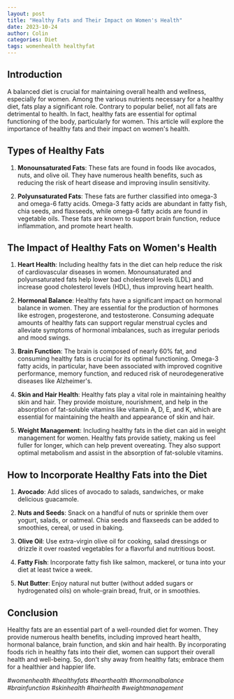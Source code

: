```yaml
---
layout: post
title: "Healthy Fats and Their Impact on Women's Health"
date: 2023-10-24
author: Colin
categories: Diet
tags: womenhealth healthyfat
---
```


## Introduction

A balanced diet is crucial for maintaining overall health and wellness, especially for women. Among the various nutrients necessary for a healthy diet, fats play a significant role. Contrary to popular belief, not all fats are detrimental to health. In fact, healthy fats are essential for optimal functioning of the body, particularly for women. This article will explore the importance of healthy fats and their impact on women's health.

## Types of Healthy Fats

1. **Monounsaturated Fats**: These fats are found in foods like avocados, nuts, and olive oil. They have numerous health benefits, such as reducing the risk of heart disease and improving insulin sensitivity.

2. **Polyunsaturated Fats**: These fats are further classified into omega-3 and omega-6 fatty acids. Omega-3 fatty acids are abundant in fatty fish, chia seeds, and flaxseeds, while omega-6 fatty acids are found in vegetable oils. These fats are known to support brain function, reduce inflammation, and promote heart health.

## The Impact of Healthy Fats on Women's Health

1. **Heart Health**: Including healthy fats in the diet can help reduce the risk of cardiovascular diseases in women. Monounsaturated and polyunsaturated fats help lower bad cholesterol levels (LDL) and increase good cholesterol levels (HDL), thus improving heart health.

2. **Hormonal Balance**: Healthy fats have a significant impact on hormonal balance in women. They are essential for the production of hormones like estrogen, progesterone, and testosterone. Consuming adequate amounts of healthy fats can support regular menstrual cycles and alleviate symptoms of hormonal imbalances, such as irregular periods and mood swings.

3. **Brain Function**: The brain is composed of nearly 60% fat, and consuming healthy fats is crucial for its optimal functioning. Omega-3 fatty acids, in particular, have been associated with improved cognitive performance, memory function, and reduced risk of neurodegenerative diseases like Alzheimer's.

4. **Skin and Hair Health**: Healthy fats play a vital role in maintaining healthy skin and hair. They provide moisture, nourishment, and help in the absorption of fat-soluble vitamins like vitamin A, D, E, and K, which are essential for maintaining the health and appearance of skin and hair.

5. **Weight Management**: Including healthy fats in the diet can aid in weight management for women. Healthy fats provide satiety, making us feel fuller for longer, which can help prevent overeating. They also support optimal metabolism and assist in the absorption of fat-soluble vitamins.

## How to Incorporate Healthy Fats into the Diet

1. **Avocado**: Add slices of avocado to salads, sandwiches, or make delicious guacamole.

2. **Nuts and Seeds**: Snack on a handful of nuts or sprinkle them over yogurt, salads, or oatmeal. Chia seeds and flaxseeds can be added to smoothies, cereal, or used in baking.

3. **Olive Oil**: Use extra-virgin olive oil for cooking, salad dressings or drizzle it over roasted vegetables for a flavorful and nutritious boost.

4. **Fatty Fish**: Incorporate fatty fish like salmon, mackerel, or tuna into your diet at least twice a week.

5. **Nut Butter**: Enjoy natural nut butter (without added sugars or hydrogenated oils) on whole-grain bread, fruit, or in smoothies.

## Conclusion

Healthy fats are an essential part of a well-rounded diet for women. They provide numerous health benefits, including improved heart health, hormonal balance, brain function, and skin and hair health. By incorporating foods rich in healthy fats into their diet, women can support their overall health and well-being. So, don't shy away from healthy fats; embrace them for a healthier and happier life.

*#womenhealth #healthyfats #hearthealth #hormonalbalance #brainfunction #skinhealth #hairhealth #weightmanagement*